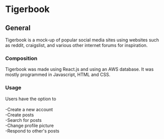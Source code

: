 # Tigerbook
## General
Tigerbook is a mock-up of popular social media sites using websites such as reddit, craigslist, and various other internet forums for inspiration.
### Composition
Tigerbook was made using React.js and using an AWS database. It was mostly programmed in Javascript, HTML and CSS.
### Usage
Users have the option to <br/><br/>
  -Create a new account<br/>
  -Create posts<br/>
  -Search for posts<br/>
  -Change profile picture<br/>
  -Respond to other's posts<br/>
